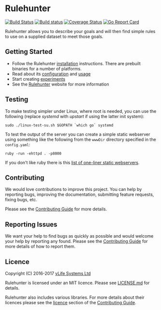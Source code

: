 Rulehunter
==========

[![Build Status](https://travis-ci.org/vlifesystems/rulehunter.svg?branch=master)](https://travis-ci.org/vlifesystems/rulehunter)
[![Build status](https://ci.appveyor.com/api/projects/status/8tds5r4dk6163es0?svg=true)](https://ci.appveyor.com/project/lawrencewoodman/rulehunter)
[![Coverage Status](https://coveralls.io/repos/vlifesystems/rulehunter/badge.svg?branch=master)](https://coveralls.io/r/vlifesystems/rulehunter?branch=master)
[![Go Report Card](https://goreportcard.com/badge/github.com/vlifesystems/rulehunter)](https://goreportcard.com/report/github.com/vlifesystems/rulehunter)

Rulehunter allows you to describe your goals and will then find simple rules to use on a supplied dataset to meet those goals.

Getting Started
---------------
* Follow the Rulehunter [installation](http://rulehunter.com/docs/installation/) instructions.  There are prebuilt binaries for a number of platforms.
* Read about its [configuration](http://rulehunter.com/docs/configuration/) and [usage](http://rulehunter.com/docs/usage/)
* Start creating [experiments](http://rulehunter.com/docs/experiments/)
* See the [Rulehunter](http://rulehunter.com) website for more information

Testing
-------
To make testing simpler under Linux, where root is needed, you can use the following (replace _systemd_ with _upstart_ if using the latter init system):

```Shell
sudo ./linux-test-su.sh $GOPATH `which go` systemd
```

To test the output of the server you can create a simple static webserver using something like the following from the `wwwDir` directory specified in the `config.yaml`:

```Shell
ruby -run -ehttpd . -p8000
```

If you don't like ruby there is this [list of one-liner static webservers](https://gist.github.com/willurd/5720255).

Contributing
------------
We would love contributions to improve this project.  You can help by reporting bugs, improving the documentation, submitting feature requests, fixing bugs, etc.

Please see the [Contributing Guide](https://github.com/vlifesystems/rulehunter/blob/master/CONTRIBUTING.md) for more details.

Reporting Issues
----------------
We want your help to find bugs as quickly as possible and would welcome your help by reporting any found.  Please see the [Contributing Guide](https://github.com/vlifesystems/rulehunter/blob/master/CONTRIBUTING.md) for more details of how to report them.

Licence
-------
Copyright (C) 2016-2017 [vLife Systems Ltd](http://vlifesystems.com)

Rulehunter is licensed under an MIT licence.  Please see [LICENSE.md](https://github.com/vlifesystems/rulehunter/blob/master/LICENSE.md) for details.

Rulehunter also includes various libraries.  For more details about their licences please see the [licence](https://github.com/vlifesystems/rulehunter/blob/master/CONTRIBUTING.md#licence) section of the [Contributing Guide](https://github.com/vlifesystems/rulehunter/blob/master/CONTRIBUTING.md).
